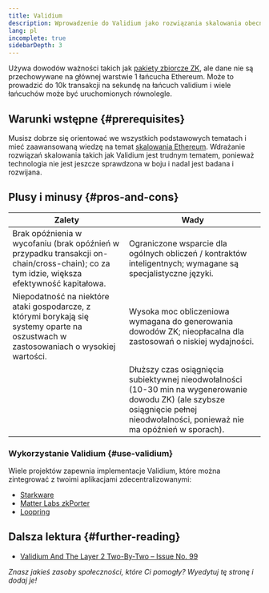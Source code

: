 ```yaml
---
title: Validium
description: Wprowadzenie do Validium jako rozwiązania skalowania obecnie wykorzystywanego przez społeczność Ethereum.
lang: pl
incomplete: true
sidebarDepth: 3
---
```


Używa dowodów ważności takich jak [pakiety zbiorcze ZK](#zk-rollups), ale dane nie są przechowywane na głównej warstwie 1 łańcucha Ethereum. Może to prowadzić do 10k transakcji na sekundę na łańcuch validium i wiele łańcuchów może być uruchomionych równolegle.

## Warunki wstępne {#prerequisites}

Musisz dobrze się orientować we wszystkich podstawowych tematach i mieć zaawansowaną wiedzę na temat [skalowania Ethereum](/developers/docs/scaling/). Wdrażanie rozwiązań skalowania takich jak Validium jest trudnym tematem, ponieważ technologia nie jest jeszcze sprawdzona w boju i nadal jest badana i rozwijana.

## Plusy i minusy {#pros-and-cons}

| Zalety                                                                                                                                    | Wady                                                                                                                                                                               |
| ----------------------------------------------------------------------------------------------------------------------------------------- | ---------------------------------------------------------------------------------------------------------------------------------------------------------------------------------- |
| Brak opóźnienia w wycofaniu (brak opóźnień w przypadku transakcji on-chain/cross-chain); co za tym idzie, większa efektywność kapitałowa. | Ograniczone wsparcie dla ogólnych obliczeń / kontraktów inteligentnych; wymagane są specjalistyczne języki.                                                                        |
| Niepodatność na niektóre ataki gospodarcze, z którymi borykają się systemy oparte na oszustwach w zastosowaniach o wysokiej wartości.     | Wysoka moc obliczeniowa wymagana do generowania dowodów ZK; nieopłacalna dla zastosowań o niskiej wydajności.                                                                      |
|                                                                                                                                           | Dłuższy czas osiągnięcia subiektywnej nieodwołalności (10-30 min na wygenerowanie dowodu ZK) (ale szybsze osiągnięcie pełnej nieodwołalności, ponieważ nie ma opóźnień w sporach). |

### Wykorzystanie Validium {#use-validium}

Wiele projektów zapewnia implementacje Validium, które można zintegrować z twoimi aplikacjami zdecentralizowanymi:

- [Starkware](https://starkware.co/)
- [Matter Labs zkPorter](https://matter-labs.io/)
- [Loopring](https://loopring.org/#/)

## Dalsza lektura {#further-reading}

- [Validium And The Layer 2 Two-By-Two – Issue No. 99](https://www.buildblockchain.tech/newsletter/issues/no-99-validium-and-the-layer-2-two-by-two)

_Znasz jakieś zasoby społeczności, które Ci pomogły? Wyedytuj tę stronę i dodaj je!_
